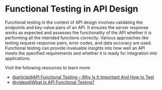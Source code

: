 # Functional Testing in API Design

Functional testing in the context of API design involves validating the endpoints and key-value pairs of an API. It ensures the server response works as expected and assesses the functionality of the API whether it is performing all the intended functions correctly. Various approaches like testing request-response pairs, error codes, and data accuracy are used. Functional testing can provide invaluable insights into how well an API meets the specified requirements and whether it is ready for integration into applications.

Visit the following resources to learn more:

- [@article@API Functional Testing – Why Is It Important And How to Test](https://testsigma.com/blog/api-functional-testing/)
- [@video@What Is API Functional Testing?](https://www.youtube.com/watch?v=CvJHDKMWofk)